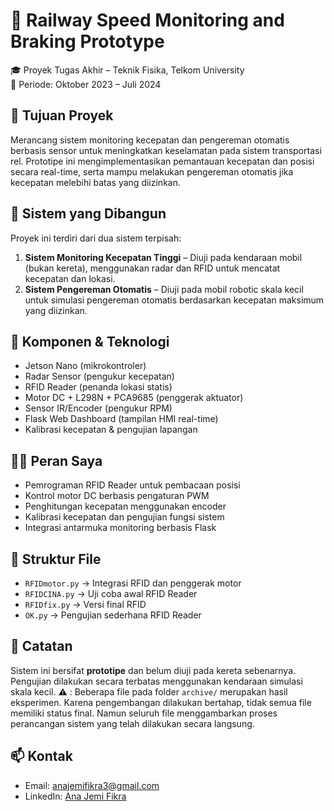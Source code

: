 # 🚦 Railway Speed Monitoring and Braking Prototype

🎓 Proyek Tugas Akhir – Teknik Fisika, Telkom University  
📅 Periode: Oktober 2023 – Juli 2024

## 🎯 Tujuan Proyek
Merancang sistem monitoring kecepatan dan pengereman otomatis berbasis sensor untuk meningkatkan keselamatan pada sistem transportasi rel. Prototipe ini mengimplementasikan pemantauan kecepatan dan posisi secara real-time, serta mampu melakukan pengereman otomatis jika kecepatan melebihi batas yang diizinkan.

## 🧪 Sistem yang Dibangun
Proyek ini terdiri dari dua sistem terpisah:
1. **Sistem Monitoring Kecepatan Tinggi** – Diuji pada kendaraan mobil (bukan kereta), menggunakan radar dan RFID untuk mencatat kecepatan dan lokasi.
2. **Sistem Pengereman Otomatis** – Diuji pada mobil robotic skala kecil untuk simulasi pengereman otomatis berdasarkan kecepatan maksimum yang diizinkan.

## 🧩 Komponen & Teknologi
- Jetson Nano (mikrokontroler)
- Radar Sensor (pengukur kecepatan)
- RFID Reader (penanda lokasi statis)
- Motor DC + L298N + PCA9685 (penggerak aktuator)
- Sensor IR/Encoder (pengukur RPM)
- Flask Web Dashboard (tampilan HMI real-time)
- Kalibrasi kecepatan & pengujian lapangan

## 👩‍💻 Peran Saya
- Pemrograman RFID Reader untuk pembacaan posisi
- Kontrol motor DC berbasis pengaturan PWM
- Penghitungan kecepatan menggunakan encoder
- Kalibrasi kecepatan dan pengujian fungsi sistem
- Integrasi antarmuka monitoring berbasis Flask

## 📁 Struktur File 
- `RFIDmotor.py` → Integrasi RFID dan penggerak motor
- `RFIDCINA.py` → Uji coba awal RFID Reader
- `RFIDfix.py` → Versi final RFID
- `OK.py` → Pengujian sederhana RFID Reader

## 📌 Catatan
Sistem ini bersifat **prototipe** dan belum diuji pada kereta sebenarnya. Pengujian dilakukan secara terbatas menggunakan kendaraan simulasi skala kecil.
⚠️ : Beberapa file pada folder `archive/` merupakan hasil eksperimen. Karena pengembangan dilakukan bertahap, tidak semua file memiliki status final. Namun seluruh file menggambarkan proses perancangan sistem yang telah dilakukan secara langsung.

## 📫 Kontak
- Email: anajemifikra3@gmail.com  
- LinkedIn: [Ana Jemi Fikra](https://www.linkedin.com/in/anajemifikra03/)
